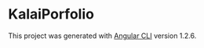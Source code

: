 # KalaiPorfolio

This project was generated with [Angular CLI](https://github.com/angular/angular-cli) version 1.2.6.
